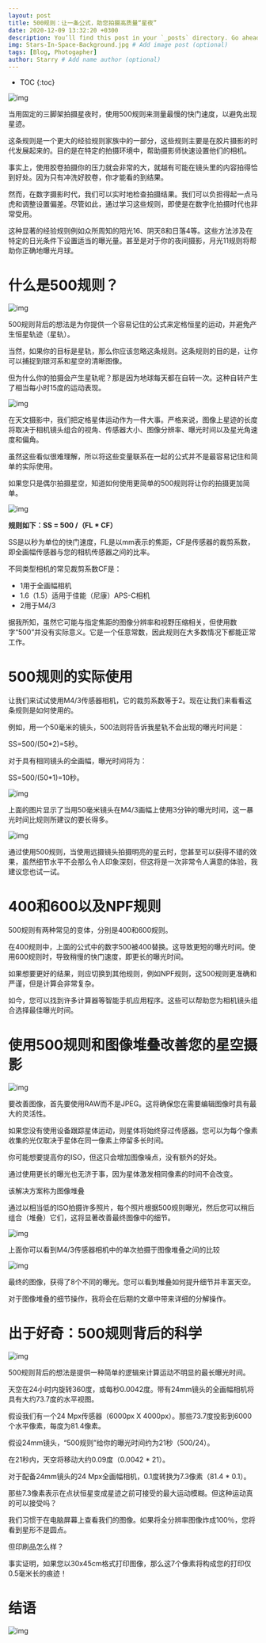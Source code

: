 ```yaml
---
layout: post
title: 500规则：让一条公式，助您拍摄高质量“星夜”
date: 2020-12-09 13:32:20 +0300
description: You’ll find this post in your `_posts` directory. Go ahead and edit it and re-build the site to see your changes. # Add post description (optional)
img: Stars-In-Space-Background.jpg # Add image post (optional)
tags: [Blog, Photogapher]
author: Starry # Add name author (optional)
---
```


* TOC
{:toc}

![img]({{site.url}}/Blog/assets/post_img/154792415_2_2019022208162568.jpg)

当用固定的三脚架拍摄星夜时，使用500规则来测量最慢的快门速度，以避免出现星迹。

这条规则是一个更大的经验规则家族中的一部分，这些规则主要是在胶片摄影的时代发展起来的。目的是在特定的拍摄环境中，帮助摄影师快速设置他们的相机。

事实上，使用胶卷拍摄你的压力就会非常的大，就越有可能在镜头里的内容拍得恰到好处。因为只有冲洗好胶卷，你才能看的到结果。

然而，在数字摄影时代，我们可以实时地检查拍摄结果。我们可以负担得起一点马虎和调整设置偏差。尽管如此，通过学习这些规则，即使是在数字化拍摄时代也非常受用。

这种显著的经验规则例如众所周知的阳光16、阴天8和日落4等。这些方法涉及在特定的日光条件下设置适当的曝光量。甚至是对于你的夜间摄影，月光11规则将帮助你正确地曝光月球。

# 什么是500规则？

![img]({{site.url}}/Blog/assets/post_img/154792415_3_20190222081625177.jpg)

500规则背后的想法是为你提供一个容易记住的公式来定格恒星的运动，并避免产生恒星轨迹（星轨）。

当然，如果你的目标是星轨，那么你应该忽略这条规则。这条规则的目的是，让你可以捕捉到银河系和星空的清晰图像。

但为什么你的拍摄会产生星轨呢？那是因为地球每天都在自转一次。这种自转产生了相当每小时15度的运动表现。

![img]({{site.url}}/Blog/assets/post_img/154792415_4_20190222081625287.jpg)

在天文摄影中，我们把定格星体运动作为一件大事。严格来说，图像上星迹的长度将取决于相机镜头组合的视角、传感器大小、图像分辨率、曝光时间以及星光角速度和偏角。

虽然这些看似很难理解，所以将这些变量联系在一起的公式并不是最容易记住和简单的实际使用。

如果您只是偶尔拍摄星空，知道如何使用更简单的500规则将让你的拍摄更加简单。

![img]({{site.url}}/Blog/assets/post_img/154792415_5_20190222081625396.jpg)

**规则如下：SS = 500 /（FL \* CF）**

SS是以秒为单位的快门速度，FL是以mm表示的焦距，CF是传感器的裁剪系数，即全画幅传感器与您的相机传感器之间的比率。

不同类型相机的常见裁剪系数CF是：

- 1用于全画幅相机
- 1.6（1.5）适用于佳能（尼康）APS-C相机
- 2用于M4/3

据我所知，虽然它可能与指定焦距的图像分辨率和视野压缩相关，但使用数字“500”并没有实际意义。它是一个任意常数，因此规则在大多数情况下都能正常工作。

# 500规则的实际使用

让我们来试试使用M4/3传感器相机，它的裁剪系数等于2。现在让我们来看看这条规则是如何使用的。

例如，用一个50毫米的镜头，500法则将告诉我星轨不会出现的曝光时间是：

SS=500/(50*2)=5秒。

对于具有相同镜头的全画幅，曝光时间将为：

SS=500/(50*1)=10秒。

![img]({{site.url}}/Blog/assets/post_img/154792415_6_20190222081625521.jpg)

上面的图片显示了当用50毫米镜头在M4/3画幅上使用3分钟的曝光时间，这一暴光时间比规则所建议的要长得多。

![img]({{site.url}}/Blog/assets/post_img/154792415_7_20190222081625646.jpg)

通过使用500规则，当使用远摄镜头拍摄明亮的星云时，您甚至可以获得不错的效果，虽然细节水平不会那么令人印象深刻，但这将是一次非常令人满意的体验，我建议您也试一试。

# 400和600以及NPF规则

500规则有两种常见的变体，分别是400和600规则。

在400规则中，上面的公式中的数字500被400替换。这导致更短的曝光时间。使用600规则时，导致稍慢的快门速度，即更长的曝光时间。

如果想要更好的结果，则应切换到其他规则，例如NPF规则，这500规则更准确和严谨，但是计算会非常复杂。

如今，您可以找到许多计算器等智能手机应用程序。这些可以帮助您为相机镜头组合选择最佳曝光时间。

# 使用500规则和图像堆叠改善您的星空摄影

![img]({{site.url}}/Blog/assets/post_img/154792415_8_20190222081625756.jpg)

要改善图像，首先要使用RAW而不是JPEG。这将确保您在需要编辑图像时具有最大的灵活性。

如果您没有使用设备跟踪星体运动，则星体将始终穿过传感器。您可以为每个像素收集的光仅取决于星体在同一像素上停留多长时间。

你可能想要提高你的ISO，但这只会增加图像噪点，没有额外的好处。

通过使用更长的曝光也无济于事，因为星体激发相同像素的时间不会改变。

该解决方案称为图像堆叠

通过以相当低的ISO拍摄许多照片，每个照片根据500规则曝光，然后您可以稍后组合（堆叠）它们，这将显著改善最终图像中的细节。

![img]({{site.url}}/Blog/assets/post_img/154792415_9_20190222081625865.jpg)

上面你可以看到M4/3传感器相机中的单次拍摄于图像堆叠之间的比较

![img]({{site.url}}/Blog/assets/post_img/154792415_10_201902220816266.jpg)

最终的图像，获得了8个不同的曝光。您可以看到堆叠如何提升细节并丰富天空。

对于图像堆叠的细节操作，我将会在后期的文章中带来详细的分解操作。

# 出于好奇：500规则背后的科学

![img]({{site.url}}/Blog/assets/post_img/154792415_11_20190222081626193.jpg)

500规则背后的想法是提供一种简单的逻辑来计算运动不明显的最长曝光时间。

天空在24小时内旋转360度，或每秒0.0042度。带有24mm镜头的全画幅相机将具有大约73.7度的水平视图。

假设我们有一个24 Mpx传感器（6000px X 4000px）。那些73.7度投影到6000个水平像素，每度为81.4像素。

假设24mm镜头，“500规则”给你的曝光时间约为21秒（500/24）。

在21秒内，天空将移动大约0.09度（0.0042 * 21）。

对于配备24mm镜头的24 Mpx全画幅相机，0.1度转换为7.3像素（81.4 * 0.1）。

那些7.3像素表示在点状恒星变成星迹之前可接受的最大运动模糊。但这种运动真的可以接受吗？

我们习惯于在电脑屏幕上查看我们的图像。如果将全分辨率图像炸成100％，您将看到星形不是圆点。

但印刷品怎么样？

事实证明，如果您以30x45cm格式打印图像，那么这7个像素将构成您的打印仅0.5毫米长的痕迹！

# 结语

![img]({{site.url}}/Blog/assets/post_img/154792415_12_20190222081626318.jpg)
